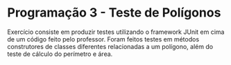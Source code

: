 # Programação 3 - Teste de Polígonos
 Exercício consiste em produzir testes utilizando o framework JUnit em cima de um código feito pelo professor.
 Foram feitos testes em métodos construtores de classes diferentes relacionadas a um polígono, além do teste de cálculo do perímetro e área.

